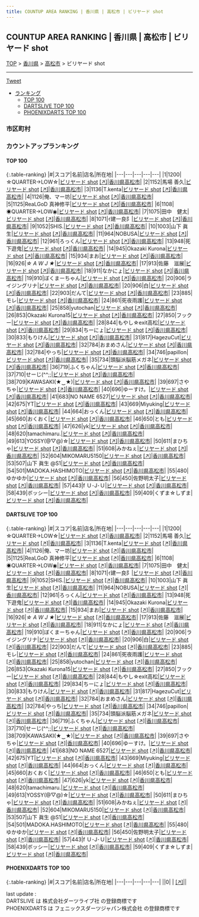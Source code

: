 ```yaml
---
title: COUNTUP AREA RANKING | 香川県 | 高松市 | ビリヤード shot
---
```

## COUNTUP AREA RANKING | 香川県 | 高松市 | ビリヤード shot

[TOP](/darts/rank/) > [香川県](/darts/rank/香川県/) > [高松市](/darts/rank/香川県/高松市/) > ビリヤード shot

___

<a href="https://twitter.com/share?ref_src=twsrc%5Etfw" data-text="COUNTUP AREA RANKING | 香川県高松市ビリヤード shot" class="twitter-share-button" data-hashtags="DARTSLIVE,PHOENIXDARTS,darts,ダーツ" data-show-count="false">Tweet</a>

* [ランキング](#カウントアップランキング)
    * [TOP 100](#top-100)
    * [DARTSLIVE TOP 100](#dartslive-top-100)
    * [PHOENIXDARTS TOP 100](#phoenixdarts-top-100)

### 市区町村

<ul>

</ul>

### カウントアップランキング

#### TOP 100



{:.table-ranking}
|#|スコア|名前|店名|所在地|
|---|---|---|---|---|
|1|1200|<span class="rank-name-dl">☆QUARTER→LOW☆</span>|<a href="/darts/rank/shops/044f1af5c2e320ac5f9f3321c1147265.html">ビリヤード shot</a> <a href="https://search.dartslive.com/jp/shop/044f1af5c2e320ac5f9f3321c1147265">[↗]</a>|<a href="/darts/rank/香川県/高松市">香川県高松市</a>|
|2|1152|<span class="rank-name-dl">馬場 善久</span>|<a href="/darts/rank/shops/044f1af5c2e320ac5f9f3321c1147265.html">ビリヤード shot</a> <a href="https://search.dartslive.com/jp/shop/044f1af5c2e320ac5f9f3321c1147265">[↗]</a>|<a href="/darts/rank/香川県/高松市">香川県高松市</a>|
|3|1136|<span class="rank-name-dl">T.kenta</span>|<a href="/darts/rank/shops/044f1af5c2e320ac5f9f3321c1147265.html">ビリヤード shot</a> <a href="https://search.dartslive.com/jp/shop/044f1af5c2e320ac5f9f3321c1147265">[↗]</a>|<a href="/darts/rank/香川県/高松市">香川県高松市</a>|
|4|1126|<span class="rank-name-dl">俺、マー坊</span>|<a href="/darts/rank/shops/044f1af5c2e320ac5f9f3321c1147265.html">ビリヤード shot</a> <a href="https://search.dartslive.com/jp/shop/044f1af5c2e320ac5f9f3321c1147265">[↗]</a>|<a href="/darts/rank/香川県/高松市">香川県高松市</a>|
|5|1125|<span class="rank-name-dl">ReaLGoD 真神修平</span>|<a href="/darts/rank/shops/044f1af5c2e320ac5f9f3321c1147265.html">ビリヤード shot</a> <a href="https://search.dartslive.com/jp/shop/044f1af5c2e320ac5f9f3321c1147265">[↗]</a>|<a href="/darts/rank/香川県/高松市">香川県高松市</a>|
|6|1108|<span class="rank-name-dl">◉QUARTER→LOW◉</span>|<a href="/darts/rank/shops/044f1af5c2e320ac5f9f3321c1147265.html">ビリヤード shot</a> <a href="https://search.dartslive.com/jp/shop/044f1af5c2e320ac5f9f3321c1147265">[↗]</a>|<a href="/darts/rank/香川県/高松市">香川県高松市</a>|
|7|1075|<span class="rank-name-dl">田中　健太</span>|<a href="/darts/rank/shops/044f1af5c2e320ac5f9f3321c1147265.html">ビリヤード shot</a> <a href="https://search.dartslive.com/jp/shop/044f1af5c2e320ac5f9f3321c1147265">[↗]</a>|<a href="/darts/rank/香川県/高松市">香川県高松市</a>|
|8|1071|<span class="rank-name-dl">ｲ建一良阝</span>|<a href="/darts/rank/shops/044f1af5c2e320ac5f9f3321c1147265.html">ビリヤード shot</a> <a href="https://search.dartslive.com/jp/shop/044f1af5c2e320ac5f9f3321c1147265">[↗]</a>|<a href="/darts/rank/香川県/高松市">香川県高松市</a>|
|9|1052|<span class="rank-name-dl">SHIS.</span>|<a href="/darts/rank/shops/044f1af5c2e320ac5f9f3321c1147265.html">ビリヤード shot</a> <a href="https://search.dartslive.com/jp/shop/044f1af5c2e320ac5f9f3321c1147265">[↗]</a>|<a href="/darts/rank/香川県/高松市">香川県高松市</a>|
|10|1003|<span class="rank-name-dl">山下 眞生</span>|<a href="/darts/rank/shops/044f1af5c2e320ac5f9f3321c1147265.html">ビリヤード shot</a> <a href="https://search.dartslive.com/jp/shop/044f1af5c2e320ac5f9f3321c1147265">[↗]</a>|<a href="/darts/rank/香川県/高松市">香川県高松市</a>|
|11|964|<span class="rank-name-dl">NOBUSA</span>|<a href="/darts/rank/shops/044f1af5c2e320ac5f9f3321c1147265.html">ビリヤード shot</a> <a href="https://search.dartslive.com/jp/shop/044f1af5c2e320ac5f9f3321c1147265">[↗]</a>|<a href="/darts/rank/香川県/高松市">香川県高松市</a>|
|12|961|<span class="rank-name-dl">ろっくん</span>|<a href="/darts/rank/shops/044f1af5c2e320ac5f9f3321c1147265.html">ビリヤード shot</a> <a href="https://search.dartslive.com/jp/shop/044f1af5c2e320ac5f9f3321c1147265">[↗]</a>|<a href="/darts/rank/香川県/高松市">香川県高松市</a>|
|13|948|<span class="rank-name-dl">死下遊鬼</span>|<a href="/darts/rank/shops/044f1af5c2e320ac5f9f3321c1147265.html">ビリヤード shot</a> <a href="https://search.dartslive.com/jp/shop/044f1af5c2e320ac5f9f3321c1147265">[↗]</a>|<a href="/darts/rank/香川県/高松市">香川県高松市</a>|
|14|945|<span class="rank-name-dl">Okazaki Kurona</span>|<a href="/darts/rank/shops/044f1af5c2e320ac5f9f3321c1147265.html">ビリヤード shot</a> <a href="https://search.dartslive.com/jp/shop/044f1af5c2e320ac5f9f3321c1147265">[↗]</a>|<a href="/darts/rank/香川県/高松市">香川県高松市</a>|
|15|934|<span class="rank-name-dl">まお</span>|<a href="/darts/rank/shops/044f1af5c2e320ac5f9f3321c1147265.html">ビリヤード shot</a> <a href="https://search.dartslive.com/jp/shop/044f1af5c2e320ac5f9f3321c1147265">[↗]</a>|<a href="/darts/rank/香川県/高松市">香川県高松市</a>|
|16|926|<span class="rank-name-dl">*☆ A W J ★*</span>|<a href="/darts/rank/shops/044f1af5c2e320ac5f9f3321c1147265.html">ビリヤード shot</a> <a href="https://search.dartslive.com/jp/shop/044f1af5c2e320ac5f9f3321c1147265">[↗]</a>|<a href="/darts/rank/香川県/高松市">香川県高松市</a>|
|17|913|<span class="rank-name-dl">佐藤　滋展</span>|<a href="/darts/rank/shops/044f1af5c2e320ac5f9f3321c1147265.html">ビリヤード shot</a> <a href="https://search.dartslive.com/jp/shop/044f1af5c2e320ac5f9f3321c1147265">[↗]</a>|<a href="/darts/rank/香川県/高松市">香川県高松市</a>|
|18|911|<span class="rank-name-dl">なかにょ</span>|<a href="/darts/rank/shops/044f1af5c2e320ac5f9f3321c1147265.html">ビリヤード shot</a> <a href="https://search.dartslive.com/jp/shop/044f1af5c2e320ac5f9f3321c1147265">[↗]</a>|<a href="/darts/rank/香川県/高松市">香川県高松市</a>|
|19|910|<span class="rank-name-dl">ぼくまーちゃん</span>|<a href="/darts/rank/shops/044f1af5c2e320ac5f9f3321c1147265.html">ビリヤード shot</a> <a href="https://search.dartslive.com/jp/shop/044f1af5c2e320ac5f9f3321c1147265">[↗]</a>|<a href="/darts/rank/香川県/高松市">香川県高松市</a>|
|20|906|<span class="rank-name-dl">ライジングリナ</span>|<a href="/darts/rank/shops/044f1af5c2e320ac5f9f3321c1147265.html">ビリヤード shot</a> <a href="https://search.dartslive.com/jp/shop/044f1af5c2e320ac5f9f3321c1147265">[↗]</a>|<a href="/darts/rank/香川県/高松市">香川県高松市</a>|
|20|906|<span class="rank-name-dl">白</span>|<a href="/darts/rank/shops/044f1af5c2e320ac5f9f3321c1147265.html">ビリヤード shot</a> <a href="https://search.dartslive.com/jp/shop/044f1af5c2e320ac5f9f3321c1147265">[↗]</a>|<a href="/darts/rank/香川県/高松市">香川県高松市</a>|
|22|903|<span class="rank-name-dl">だんて</span>|<a href="/darts/rank/shops/044f1af5c2e320ac5f9f3321c1147265.html">ビリヤード shot</a> <a href="https://search.dartslive.com/jp/shop/044f1af5c2e320ac5f9f3321c1147265">[↗]</a>|<a href="/darts/rank/香川県/高松市">香川県高松市</a>|
|23|885|<span class="rank-name-dl">モレ</span>|<a href="/darts/rank/shops/044f1af5c2e320ac5f9f3321c1147265.html">ビリヤード shot</a> <a href="https://search.dartslive.com/jp/shop/044f1af5c2e320ac5f9f3321c1147265">[↗]</a>|<a href="/darts/rank/香川県/高松市">香川県高松市</a>|
|24|861|<span class="rank-name-dl">死夜雨護</span>|<a href="/darts/rank/shops/044f1af5c2e320ac5f9f3321c1147265.html">ビリヤード shot</a> <a href="https://search.dartslive.com/jp/shop/044f1af5c2e320ac5f9f3321c1147265">[↗]</a>|<a href="/darts/rank/香川県/高松市">香川県高松市</a>|
|25|858|<span class="rank-name-dl">yutochan</span>|<a href="/darts/rank/shops/044f1af5c2e320ac5f9f3321c1147265.html">ビリヤード shot</a> <a href="https://search.dartslive.com/jp/shop/044f1af5c2e320ac5f9f3321c1147265">[↗]</a>|<a href="/darts/rank/香川県/高松市">香川県高松市</a>|
|26|853|<span class="rank-name-dl">Okazaki Kurona15</span>|<a href="/darts/rank/shops/044f1af5c2e320ac5f9f3321c1147265.html">ビリヤード shot</a> <a href="https://search.dartslive.com/jp/shop/044f1af5c2e320ac5f9f3321c1147265">[↗]</a>|<a href="/darts/rank/香川県/高松市">香川県高松市</a>|
|27|850|<span class="rank-name-dl">フックー</span>|<a href="/darts/rank/shops/044f1af5c2e320ac5f9f3321c1147265.html">ビリヤード shot</a> <a href="https://search.dartslive.com/jp/shop/044f1af5c2e320ac5f9f3321c1147265">[↗]</a>|<a href="/darts/rank/香川県/高松市">香川県高松市</a>|
|28|844|<span class="rank-name-dl">もやし☆exit高松</span>|<a href="/darts/rank/shops/044f1af5c2e320ac5f9f3321c1147265.html">ビリヤード shot</a> <a href="https://search.dartslive.com/jp/shop/044f1af5c2e320ac5f9f3321c1147265">[↗]</a>|<a href="/darts/rank/香川県/高松市">香川県高松市</a>|
|29|834|<span class="rank-name-dl">ちーにょ</span>|<a href="/darts/rank/shops/044f1af5c2e320ac5f9f3321c1147265.html">ビリヤード shot</a> <a href="https://search.dartslive.com/jp/shop/044f1af5c2e320ac5f9f3321c1147265">[↗]</a>|<a href="/darts/rank/香川県/高松市">香川県高松市</a>|
|30|833|<span class="rank-name-dl">もりけん</span>|<a href="/darts/rank/shops/044f1af5c2e320ac5f9f3321c1147265.html">ビリヤード shot</a> <a href="https://search.dartslive.com/jp/shop/044f1af5c2e320ac5f9f3321c1147265">[↗]</a>|<a href="/darts/rank/香川県/高松市">香川県高松市</a>|
|31|817|<span class="rank-name-dl">HagezuCut</span>|<a href="/darts/rank/shops/044f1af5c2e320ac5f9f3321c1147265.html">ビリヤード shot</a> <a href="https://search.dartslive.com/jp/shop/044f1af5c2e320ac5f9f3321c1147265">[↗]</a>|<a href="/darts/rank/香川県/高松市">香川県高松市</a>|
|32|784|<span class="rank-name-dl">おまめさん</span>|<a href="/darts/rank/shops/044f1af5c2e320ac5f9f3321c1147265.html">ビリヤード shot</a> <a href="https://search.dartslive.com/jp/shop/044f1af5c2e320ac5f9f3321c1147265">[↗]</a>|<a href="/darts/rank/香川県/高松市">香川県高松市</a>|
|32|784|<span class="rank-name-dl">やっち</span>|<a href="/darts/rank/shops/044f1af5c2e320ac5f9f3321c1147265.html">ビリヤード shot</a> <a href="https://search.dartslive.com/jp/shop/044f1af5c2e320ac5f9f3321c1147265">[↗]</a>|<a href="/darts/rank/香川県/高松市">香川県高松市</a>|
|34|746|<span class="rank-name-dl">papillon</span>|<a href="/darts/rank/shops/044f1af5c2e320ac5f9f3321c1147265.html">ビリヤード shot</a> <a href="https://search.dartslive.com/jp/shop/044f1af5c2e320ac5f9f3321c1147265">[↗]</a>|<a href="/darts/rank/香川県/高松市">香川県高松市</a>|
|35|734|<span class="rank-name-dl">頭脳派脳筋メガネ</span>|<a href="/darts/rank/shops/044f1af5c2e320ac5f9f3321c1147265.html">ビリヤード shot</a> <a href="https://search.dartslive.com/jp/shop/044f1af5c2e320ac5f9f3321c1147265">[↗]</a>|<a href="/darts/rank/香川県/高松市">香川県高松市</a>|
|36|719|<span class="rank-name-dl">ふくちゃん</span>|<a href="/darts/rank/shops/044f1af5c2e320ac5f9f3321c1147265.html">ビリヤード shot</a> <a href="https://search.dartslive.com/jp/shop/044f1af5c2e320ac5f9f3321c1147265">[↗]</a>|<a href="/darts/rank/香川県/高松市">香川県高松市</a>|
|37|710|<span class="rank-name-dl">せーじ(^^;;</span>|<a href="/darts/rank/shops/044f1af5c2e320ac5f9f3321c1147265.html">ビリヤード shot</a> <a href="https://search.dartslive.com/jp/shop/044f1af5c2e320ac5f9f3321c1147265">[↗]</a>|<a href="/darts/rank/香川県/高松市">香川県高松市</a>|
|38|709|<span class="rank-name-dl">KAWASAKI(★‿★)</span>|<a href="/darts/rank/shops/044f1af5c2e320ac5f9f3321c1147265.html">ビリヤード shot</a> <a href="https://search.dartslive.com/jp/shop/044f1af5c2e320ac5f9f3321c1147265">[↗]</a>|<a href="/darts/rank/香川県/高松市">香川県高松市</a>|
|39|697|<span class="rank-name-dl">さやちゃ</span>|<a href="/darts/rank/shops/044f1af5c2e320ac5f9f3321c1147265.html">ビリヤード shot</a> <a href="https://search.dartslive.com/jp/shop/044f1af5c2e320ac5f9f3321c1147265">[↗]</a>|<a href="/darts/rank/香川県/高松市">香川県高松市</a>|
|40|696|<span class="rank-name-dl">ゆーすけ。</span>|<a href="/darts/rank/shops/044f1af5c2e320ac5f9f3321c1147265.html">ビリヤード shot</a> <a href="https://search.dartslive.com/jp/shop/044f1af5c2e320ac5f9f3321c1147265">[↗]</a>|<a href="/darts/rank/香川県/高松市">香川県高松市</a>|
|41|683|<span class="rank-name-dl">NO NAME 6527</span>|<a href="/darts/rank/shops/044f1af5c2e320ac5f9f3321c1147265.html">ビリヤード shot</a> <a href="https://search.dartslive.com/jp/shop/044f1af5c2e320ac5f9f3321c1147265">[↗]</a>|<a href="/darts/rank/香川県/高松市">香川県高松市</a>|
|42|675|<span class="rank-name-dl">YT</span>|<a href="/darts/rank/shops/044f1af5c2e320ac5f9f3321c1147265.html">ビリヤード shot</a> <a href="https://search.dartslive.com/jp/shop/044f1af5c2e320ac5f9f3321c1147265">[↗]</a>|<a href="/darts/rank/香川県/高松市">香川県高松市</a>|
|43|669|<span class="rank-name-dl">Miyuking</span>|<a href="/darts/rank/shops/044f1af5c2e320ac5f9f3321c1147265.html">ビリヤード shot</a> <a href="https://search.dartslive.com/jp/shop/044f1af5c2e320ac5f9f3321c1147265">[↗]</a>|<a href="/darts/rank/香川県/高松市">香川県高松市</a>|
|44|664|<span class="rank-name-dl">おっくん</span>|<a href="/darts/rank/shops/044f1af5c2e320ac5f9f3321c1147265.html">ビリヤード shot</a> <a href="https://search.dartslive.com/jp/shop/044f1af5c2e320ac5f9f3321c1147265">[↗]</a>|<a href="/darts/rank/香川県/高松市">香川県高松市</a>|
|45|660|<span class="rank-name-dl">おくおく</span>|<a href="/darts/rank/shops/044f1af5c2e320ac5f9f3321c1147265.html">ビリヤード shot</a> <a href="https://search.dartslive.com/jp/shop/044f1af5c2e320ac5f9f3321c1147265">[↗]</a>|<a href="/darts/rank/香川県/高松市">香川県高松市</a>|
|46|650|<span class="rank-name-dl">とも</span>|<a href="/darts/rank/shops/044f1af5c2e320ac5f9f3321c1147265.html">ビリヤード shot</a> <a href="https://search.dartslive.com/jp/shop/044f1af5c2e320ac5f9f3321c1147265">[↗]</a>|<a href="/darts/rank/香川県/高松市">香川県高松市</a>|
|47|626|<span class="rank-name-dl">yk</span>|<a href="/darts/rank/shops/044f1af5c2e320ac5f9f3321c1147265.html">ビリヤード shot</a> <a href="https://search.dartslive.com/jp/shop/044f1af5c2e320ac5f9f3321c1147265">[↗]</a>|<a href="/darts/rank/香川県/高松市">香川県高松市</a>|
|48|620|<span class="rank-name-dl">tamachimaru.</span>|<a href="/darts/rank/shops/044f1af5c2e320ac5f9f3321c1147265.html">ビリヤード shot</a> <a href="https://search.dartslive.com/jp/shop/044f1af5c2e320ac5f9f3321c1147265">[↗]</a>|<a href="/darts/rank/香川県/高松市">香川県高松市</a>|
|49|613|<span class="rank-name-dl">YOSSY(@▽@)☆</span>|<a href="/darts/rank/shops/044f1af5c2e320ac5f9f3321c1147265.html">ビリヤード shot</a> <a href="https://search.dartslive.com/jp/shop/044f1af5c2e320ac5f9f3321c1147265">[↗]</a>|<a href="/darts/rank/香川県/高松市">香川県高松市</a>|
|50|611|<span class="rank-name-dl">まひちゃ</span>|<a href="/darts/rank/shops/044f1af5c2e320ac5f9f3321c1147265.html">ビリヤード shot</a> <a href="https://search.dartslive.com/jp/shop/044f1af5c2e320ac5f9f3321c1147265">[↗]</a>|<a href="/darts/rank/香川県/高松市">香川県高松市</a>|
|51|608|<span class="rank-name-dl">みかねぇ</span>|<a href="/darts/rank/shops/044f1af5c2e320ac5f9f3321c1147265.html">ビリヤード shot</a> <a href="https://search.dartslive.com/jp/shop/044f1af5c2e320ac5f9f3321c1147265">[↗]</a>|<a href="/darts/rank/香川県/高松市">香川県高松市</a>|
|52|604|<span class="rank-name-dl">MIKOMARU5150</span>|<a href="/darts/rank/shops/044f1af5c2e320ac5f9f3321c1147265.html">ビリヤード shot</a> <a href="https://search.dartslive.com/jp/shop/044f1af5c2e320ac5f9f3321c1147265">[↗]</a>|<a href="/darts/rank/香川県/高松市">香川県高松市</a>|
|53|507|<span class="rank-name-dl">山下 眞生 @S1</span>|<a href="/darts/rank/shops/044f1af5c2e320ac5f9f3321c1147265.html">ビリヤード shot</a> <a href="https://search.dartslive.com/jp/shop/044f1af5c2e320ac5f9f3321c1147265">[↗]</a>|<a href="/darts/rank/香川県/高松市">香川県高松市</a>|
|54|501|<span class="rank-name-dl">MADOKA.HASHIMOTO</span>|<a href="/darts/rank/shops/044f1af5c2e320ac5f9f3321c1147265.html">ビリヤード shot</a> <a href="https://search.dartslive.com/jp/shop/044f1af5c2e320ac5f9f3321c1147265">[↗]</a>|<a href="/darts/rank/香川県/高松市">香川県高松市</a>|
|55|480|<span class="rank-name-dl">ゆかゆか</span>|<a href="/darts/rank/shops/044f1af5c2e320ac5f9f3321c1147265.html">ビリヤード shot</a> <a href="https://search.dartslive.com/jp/shop/044f1af5c2e320ac5f9f3321c1147265">[↗]</a>|<a href="/darts/rank/香川県/高松市">香川県高松市</a>|
|56|450|<span class="rank-name-dl">佐野明太子</span>|<a href="/darts/rank/shops/044f1af5c2e320ac5f9f3321c1147265.html">ビリヤード shot</a> <a href="https://search.dartslive.com/jp/shop/044f1af5c2e320ac5f9f3321c1147265">[↗]</a>|<a href="/darts/rank/香川県/高松市">香川県高松市</a>|
|57|443|<span class="rank-name-dl">f Ｕ･J･Ｕ</span>|<a href="/darts/rank/shops/044f1af5c2e320ac5f9f3321c1147265.html">ビリヤード shot</a> <a href="https://search.dartslive.com/jp/shop/044f1af5c2e320ac5f9f3321c1147265">[↗]</a>|<a href="/darts/rank/香川県/高松市">香川県高松市</a>|
|58|439|<span class="rank-name-dl">ボッシー</span>|<a href="/darts/rank/shops/044f1af5c2e320ac5f9f3321c1147265.html">ビリヤード shot</a> <a href="https://search.dartslive.com/jp/shop/044f1af5c2e320ac5f9f3321c1147265">[↗]</a>|<a href="/darts/rank/香川県/高松市">香川県高松市</a>|
|59|409|<span class="rank-name-dl">くずま☆しずま</span>|<a href="/darts/rank/shops/044f1af5c2e320ac5f9f3321c1147265.html">ビリヤード shot</a> <a href="https://search.dartslive.com/jp/shop/044f1af5c2e320ac5f9f3321c1147265">[↗]</a>|<a href="/darts/rank/香川県/高松市">香川県高松市</a>|


#### DARTSLIVE TOP 100



{:.table-ranking}
|#|スコア|名前|店名|所在地|
|---|---|---|---|---|
|1|1200|<span class="rank-name-dl">☆QUARTER→LOW☆</span>|<a href="/darts/rank/shops/044f1af5c2e320ac5f9f3321c1147265.html">ビリヤード shot</a> <a href="https://search.dartslive.com/jp/shop/044f1af5c2e320ac5f9f3321c1147265">[↗]</a>|<a href="/darts/rank/香川県/高松市">香川県高松市</a>|
|2|1152|<span class="rank-name-dl">馬場 善久</span>|<a href="/darts/rank/shops/044f1af5c2e320ac5f9f3321c1147265.html">ビリヤード shot</a> <a href="https://search.dartslive.com/jp/shop/044f1af5c2e320ac5f9f3321c1147265">[↗]</a>|<a href="/darts/rank/香川県/高松市">香川県高松市</a>|
|3|1136|<span class="rank-name-dl">T.kenta</span>|<a href="/darts/rank/shops/044f1af5c2e320ac5f9f3321c1147265.html">ビリヤード shot</a> <a href="https://search.dartslive.com/jp/shop/044f1af5c2e320ac5f9f3321c1147265">[↗]</a>|<a href="/darts/rank/香川県/高松市">香川県高松市</a>|
|4|1126|<span class="rank-name-dl">俺、マー坊</span>|<a href="/darts/rank/shops/044f1af5c2e320ac5f9f3321c1147265.html">ビリヤード shot</a> <a href="https://search.dartslive.com/jp/shop/044f1af5c2e320ac5f9f3321c1147265">[↗]</a>|<a href="/darts/rank/香川県/高松市">香川県高松市</a>|
|5|1125|<span class="rank-name-dl">ReaLGoD 真神修平</span>|<a href="/darts/rank/shops/044f1af5c2e320ac5f9f3321c1147265.html">ビリヤード shot</a> <a href="https://search.dartslive.com/jp/shop/044f1af5c2e320ac5f9f3321c1147265">[↗]</a>|<a href="/darts/rank/香川県/高松市">香川県高松市</a>|
|6|1108|<span class="rank-name-dl">◉QUARTER→LOW◉</span>|<a href="/darts/rank/shops/044f1af5c2e320ac5f9f3321c1147265.html">ビリヤード shot</a> <a href="https://search.dartslive.com/jp/shop/044f1af5c2e320ac5f9f3321c1147265">[↗]</a>|<a href="/darts/rank/香川県/高松市">香川県高松市</a>|
|7|1075|<span class="rank-name-dl">田中　健太</span>|<a href="/darts/rank/shops/044f1af5c2e320ac5f9f3321c1147265.html">ビリヤード shot</a> <a href="https://search.dartslive.com/jp/shop/044f1af5c2e320ac5f9f3321c1147265">[↗]</a>|<a href="/darts/rank/香川県/高松市">香川県高松市</a>|
|8|1071|<span class="rank-name-dl">ｲ建一良阝</span>|<a href="/darts/rank/shops/044f1af5c2e320ac5f9f3321c1147265.html">ビリヤード shot</a> <a href="https://search.dartslive.com/jp/shop/044f1af5c2e320ac5f9f3321c1147265">[↗]</a>|<a href="/darts/rank/香川県/高松市">香川県高松市</a>|
|9|1052|<span class="rank-name-dl">SHIS.</span>|<a href="/darts/rank/shops/044f1af5c2e320ac5f9f3321c1147265.html">ビリヤード shot</a> <a href="https://search.dartslive.com/jp/shop/044f1af5c2e320ac5f9f3321c1147265">[↗]</a>|<a href="/darts/rank/香川県/高松市">香川県高松市</a>|
|10|1003|<span class="rank-name-dl">山下 眞生</span>|<a href="/darts/rank/shops/044f1af5c2e320ac5f9f3321c1147265.html">ビリヤード shot</a> <a href="https://search.dartslive.com/jp/shop/044f1af5c2e320ac5f9f3321c1147265">[↗]</a>|<a href="/darts/rank/香川県/高松市">香川県高松市</a>|
|11|964|<span class="rank-name-dl">NOBUSA</span>|<a href="/darts/rank/shops/044f1af5c2e320ac5f9f3321c1147265.html">ビリヤード shot</a> <a href="https://search.dartslive.com/jp/shop/044f1af5c2e320ac5f9f3321c1147265">[↗]</a>|<a href="/darts/rank/香川県/高松市">香川県高松市</a>|
|12|961|<span class="rank-name-dl">ろっくん</span>|<a href="/darts/rank/shops/044f1af5c2e320ac5f9f3321c1147265.html">ビリヤード shot</a> <a href="https://search.dartslive.com/jp/shop/044f1af5c2e320ac5f9f3321c1147265">[↗]</a>|<a href="/darts/rank/香川県/高松市">香川県高松市</a>|
|13|948|<span class="rank-name-dl">死下遊鬼</span>|<a href="/darts/rank/shops/044f1af5c2e320ac5f9f3321c1147265.html">ビリヤード shot</a> <a href="https://search.dartslive.com/jp/shop/044f1af5c2e320ac5f9f3321c1147265">[↗]</a>|<a href="/darts/rank/香川県/高松市">香川県高松市</a>|
|14|945|<span class="rank-name-dl">Okazaki Kurona</span>|<a href="/darts/rank/shops/044f1af5c2e320ac5f9f3321c1147265.html">ビリヤード shot</a> <a href="https://search.dartslive.com/jp/shop/044f1af5c2e320ac5f9f3321c1147265">[↗]</a>|<a href="/darts/rank/香川県/高松市">香川県高松市</a>|
|15|934|<span class="rank-name-dl">まお</span>|<a href="/darts/rank/shops/044f1af5c2e320ac5f9f3321c1147265.html">ビリヤード shot</a> <a href="https://search.dartslive.com/jp/shop/044f1af5c2e320ac5f9f3321c1147265">[↗]</a>|<a href="/darts/rank/香川県/高松市">香川県高松市</a>|
|16|926|<span class="rank-name-dl">*☆ A W J ★*</span>|<a href="/darts/rank/shops/044f1af5c2e320ac5f9f3321c1147265.html">ビリヤード shot</a> <a href="https://search.dartslive.com/jp/shop/044f1af5c2e320ac5f9f3321c1147265">[↗]</a>|<a href="/darts/rank/香川県/高松市">香川県高松市</a>|
|17|913|<span class="rank-name-dl">佐藤　滋展</span>|<a href="/darts/rank/shops/044f1af5c2e320ac5f9f3321c1147265.html">ビリヤード shot</a> <a href="https://search.dartslive.com/jp/shop/044f1af5c2e320ac5f9f3321c1147265">[↗]</a>|<a href="/darts/rank/香川県/高松市">香川県高松市</a>|
|18|911|<span class="rank-name-dl">なかにょ</span>|<a href="/darts/rank/shops/044f1af5c2e320ac5f9f3321c1147265.html">ビリヤード shot</a> <a href="https://search.dartslive.com/jp/shop/044f1af5c2e320ac5f9f3321c1147265">[↗]</a>|<a href="/darts/rank/香川県/高松市">香川県高松市</a>|
|19|910|<span class="rank-name-dl">ぼくまーちゃん</span>|<a href="/darts/rank/shops/044f1af5c2e320ac5f9f3321c1147265.html">ビリヤード shot</a> <a href="https://search.dartslive.com/jp/shop/044f1af5c2e320ac5f9f3321c1147265">[↗]</a>|<a href="/darts/rank/香川県/高松市">香川県高松市</a>|
|20|906|<span class="rank-name-dl">ライジングリナ</span>|<a href="/darts/rank/shops/044f1af5c2e320ac5f9f3321c1147265.html">ビリヤード shot</a> <a href="https://search.dartslive.com/jp/shop/044f1af5c2e320ac5f9f3321c1147265">[↗]</a>|<a href="/darts/rank/香川県/高松市">香川県高松市</a>|
|20|906|<span class="rank-name-dl">白</span>|<a href="/darts/rank/shops/044f1af5c2e320ac5f9f3321c1147265.html">ビリヤード shot</a> <a href="https://search.dartslive.com/jp/shop/044f1af5c2e320ac5f9f3321c1147265">[↗]</a>|<a href="/darts/rank/香川県/高松市">香川県高松市</a>|
|22|903|<span class="rank-name-dl">だんて</span>|<a href="/darts/rank/shops/044f1af5c2e320ac5f9f3321c1147265.html">ビリヤード shot</a> <a href="https://search.dartslive.com/jp/shop/044f1af5c2e320ac5f9f3321c1147265">[↗]</a>|<a href="/darts/rank/香川県/高松市">香川県高松市</a>|
|23|885|<span class="rank-name-dl">モレ</span>|<a href="/darts/rank/shops/044f1af5c2e320ac5f9f3321c1147265.html">ビリヤード shot</a> <a href="https://search.dartslive.com/jp/shop/044f1af5c2e320ac5f9f3321c1147265">[↗]</a>|<a href="/darts/rank/香川県/高松市">香川県高松市</a>|
|24|861|<span class="rank-name-dl">死夜雨護</span>|<a href="/darts/rank/shops/044f1af5c2e320ac5f9f3321c1147265.html">ビリヤード shot</a> <a href="https://search.dartslive.com/jp/shop/044f1af5c2e320ac5f9f3321c1147265">[↗]</a>|<a href="/darts/rank/香川県/高松市">香川県高松市</a>|
|25|858|<span class="rank-name-dl">yutochan</span>|<a href="/darts/rank/shops/044f1af5c2e320ac5f9f3321c1147265.html">ビリヤード shot</a> <a href="https://search.dartslive.com/jp/shop/044f1af5c2e320ac5f9f3321c1147265">[↗]</a>|<a href="/darts/rank/香川県/高松市">香川県高松市</a>|
|26|853|<span class="rank-name-dl">Okazaki Kurona15</span>|<a href="/darts/rank/shops/044f1af5c2e320ac5f9f3321c1147265.html">ビリヤード shot</a> <a href="https://search.dartslive.com/jp/shop/044f1af5c2e320ac5f9f3321c1147265">[↗]</a>|<a href="/darts/rank/香川県/高松市">香川県高松市</a>|
|27|850|<span class="rank-name-dl">フックー</span>|<a href="/darts/rank/shops/044f1af5c2e320ac5f9f3321c1147265.html">ビリヤード shot</a> <a href="https://search.dartslive.com/jp/shop/044f1af5c2e320ac5f9f3321c1147265">[↗]</a>|<a href="/darts/rank/香川県/高松市">香川県高松市</a>|
|28|844|<span class="rank-name-dl">もやし☆exit高松</span>|<a href="/darts/rank/shops/044f1af5c2e320ac5f9f3321c1147265.html">ビリヤード shot</a> <a href="https://search.dartslive.com/jp/shop/044f1af5c2e320ac5f9f3321c1147265">[↗]</a>|<a href="/darts/rank/香川県/高松市">香川県高松市</a>|
|29|834|<span class="rank-name-dl">ちーにょ</span>|<a href="/darts/rank/shops/044f1af5c2e320ac5f9f3321c1147265.html">ビリヤード shot</a> <a href="https://search.dartslive.com/jp/shop/044f1af5c2e320ac5f9f3321c1147265">[↗]</a>|<a href="/darts/rank/香川県/高松市">香川県高松市</a>|
|30|833|<span class="rank-name-dl">もりけん</span>|<a href="/darts/rank/shops/044f1af5c2e320ac5f9f3321c1147265.html">ビリヤード shot</a> <a href="https://search.dartslive.com/jp/shop/044f1af5c2e320ac5f9f3321c1147265">[↗]</a>|<a href="/darts/rank/香川県/高松市">香川県高松市</a>|
|31|817|<span class="rank-name-dl">HagezuCut</span>|<a href="/darts/rank/shops/044f1af5c2e320ac5f9f3321c1147265.html">ビリヤード shot</a> <a href="https://search.dartslive.com/jp/shop/044f1af5c2e320ac5f9f3321c1147265">[↗]</a>|<a href="/darts/rank/香川県/高松市">香川県高松市</a>|
|32|784|<span class="rank-name-dl">おまめさん</span>|<a href="/darts/rank/shops/044f1af5c2e320ac5f9f3321c1147265.html">ビリヤード shot</a> <a href="https://search.dartslive.com/jp/shop/044f1af5c2e320ac5f9f3321c1147265">[↗]</a>|<a href="/darts/rank/香川県/高松市">香川県高松市</a>|
|32|784|<span class="rank-name-dl">やっち</span>|<a href="/darts/rank/shops/044f1af5c2e320ac5f9f3321c1147265.html">ビリヤード shot</a> <a href="https://search.dartslive.com/jp/shop/044f1af5c2e320ac5f9f3321c1147265">[↗]</a>|<a href="/darts/rank/香川県/高松市">香川県高松市</a>|
|34|746|<span class="rank-name-dl">papillon</span>|<a href="/darts/rank/shops/044f1af5c2e320ac5f9f3321c1147265.html">ビリヤード shot</a> <a href="https://search.dartslive.com/jp/shop/044f1af5c2e320ac5f9f3321c1147265">[↗]</a>|<a href="/darts/rank/香川県/高松市">香川県高松市</a>|
|35|734|<span class="rank-name-dl">頭脳派脳筋メガネ</span>|<a href="/darts/rank/shops/044f1af5c2e320ac5f9f3321c1147265.html">ビリヤード shot</a> <a href="https://search.dartslive.com/jp/shop/044f1af5c2e320ac5f9f3321c1147265">[↗]</a>|<a href="/darts/rank/香川県/高松市">香川県高松市</a>|
|36|719|<span class="rank-name-dl">ふくちゃん</span>|<a href="/darts/rank/shops/044f1af5c2e320ac5f9f3321c1147265.html">ビリヤード shot</a> <a href="https://search.dartslive.com/jp/shop/044f1af5c2e320ac5f9f3321c1147265">[↗]</a>|<a href="/darts/rank/香川県/高松市">香川県高松市</a>|
|37|710|<span class="rank-name-dl">せーじ(^^;;</span>|<a href="/darts/rank/shops/044f1af5c2e320ac5f9f3321c1147265.html">ビリヤード shot</a> <a href="https://search.dartslive.com/jp/shop/044f1af5c2e320ac5f9f3321c1147265">[↗]</a>|<a href="/darts/rank/香川県/高松市">香川県高松市</a>|
|38|709|<span class="rank-name-dl">KAWASAKI(★‿★)</span>|<a href="/darts/rank/shops/044f1af5c2e320ac5f9f3321c1147265.html">ビリヤード shot</a> <a href="https://search.dartslive.com/jp/shop/044f1af5c2e320ac5f9f3321c1147265">[↗]</a>|<a href="/darts/rank/香川県/高松市">香川県高松市</a>|
|39|697|<span class="rank-name-dl">さやちゃ</span>|<a href="/darts/rank/shops/044f1af5c2e320ac5f9f3321c1147265.html">ビリヤード shot</a> <a href="https://search.dartslive.com/jp/shop/044f1af5c2e320ac5f9f3321c1147265">[↗]</a>|<a href="/darts/rank/香川県/高松市">香川県高松市</a>|
|40|696|<span class="rank-name-dl">ゆーすけ。</span>|<a href="/darts/rank/shops/044f1af5c2e320ac5f9f3321c1147265.html">ビリヤード shot</a> <a href="https://search.dartslive.com/jp/shop/044f1af5c2e320ac5f9f3321c1147265">[↗]</a>|<a href="/darts/rank/香川県/高松市">香川県高松市</a>|
|41|683|<span class="rank-name-dl">NO NAME 6527</span>|<a href="/darts/rank/shops/044f1af5c2e320ac5f9f3321c1147265.html">ビリヤード shot</a> <a href="https://search.dartslive.com/jp/shop/044f1af5c2e320ac5f9f3321c1147265">[↗]</a>|<a href="/darts/rank/香川県/高松市">香川県高松市</a>|
|42|675|<span class="rank-name-dl">YT</span>|<a href="/darts/rank/shops/044f1af5c2e320ac5f9f3321c1147265.html">ビリヤード shot</a> <a href="https://search.dartslive.com/jp/shop/044f1af5c2e320ac5f9f3321c1147265">[↗]</a>|<a href="/darts/rank/香川県/高松市">香川県高松市</a>|
|43|669|<span class="rank-name-dl">Miyuking</span>|<a href="/darts/rank/shops/044f1af5c2e320ac5f9f3321c1147265.html">ビリヤード shot</a> <a href="https://search.dartslive.com/jp/shop/044f1af5c2e320ac5f9f3321c1147265">[↗]</a>|<a href="/darts/rank/香川県/高松市">香川県高松市</a>|
|44|664|<span class="rank-name-dl">おっくん</span>|<a href="/darts/rank/shops/044f1af5c2e320ac5f9f3321c1147265.html">ビリヤード shot</a> <a href="https://search.dartslive.com/jp/shop/044f1af5c2e320ac5f9f3321c1147265">[↗]</a>|<a href="/darts/rank/香川県/高松市">香川県高松市</a>|
|45|660|<span class="rank-name-dl">おくおく</span>|<a href="/darts/rank/shops/044f1af5c2e320ac5f9f3321c1147265.html">ビリヤード shot</a> <a href="https://search.dartslive.com/jp/shop/044f1af5c2e320ac5f9f3321c1147265">[↗]</a>|<a href="/darts/rank/香川県/高松市">香川県高松市</a>|
|46|650|<span class="rank-name-dl">とも</span>|<a href="/darts/rank/shops/044f1af5c2e320ac5f9f3321c1147265.html">ビリヤード shot</a> <a href="https://search.dartslive.com/jp/shop/044f1af5c2e320ac5f9f3321c1147265">[↗]</a>|<a href="/darts/rank/香川県/高松市">香川県高松市</a>|
|47|626|<span class="rank-name-dl">yk</span>|<a href="/darts/rank/shops/044f1af5c2e320ac5f9f3321c1147265.html">ビリヤード shot</a> <a href="https://search.dartslive.com/jp/shop/044f1af5c2e320ac5f9f3321c1147265">[↗]</a>|<a href="/darts/rank/香川県/高松市">香川県高松市</a>|
|48|620|<span class="rank-name-dl">tamachimaru.</span>|<a href="/darts/rank/shops/044f1af5c2e320ac5f9f3321c1147265.html">ビリヤード shot</a> <a href="https://search.dartslive.com/jp/shop/044f1af5c2e320ac5f9f3321c1147265">[↗]</a>|<a href="/darts/rank/香川県/高松市">香川県高松市</a>|
|49|613|<span class="rank-name-dl">YOSSY(@▽@)☆</span>|<a href="/darts/rank/shops/044f1af5c2e320ac5f9f3321c1147265.html">ビリヤード shot</a> <a href="https://search.dartslive.com/jp/shop/044f1af5c2e320ac5f9f3321c1147265">[↗]</a>|<a href="/darts/rank/香川県/高松市">香川県高松市</a>|
|50|611|<span class="rank-name-dl">まひちゃ</span>|<a href="/darts/rank/shops/044f1af5c2e320ac5f9f3321c1147265.html">ビリヤード shot</a> <a href="https://search.dartslive.com/jp/shop/044f1af5c2e320ac5f9f3321c1147265">[↗]</a>|<a href="/darts/rank/香川県/高松市">香川県高松市</a>|
|51|608|<span class="rank-name-dl">みかねぇ</span>|<a href="/darts/rank/shops/044f1af5c2e320ac5f9f3321c1147265.html">ビリヤード shot</a> <a href="https://search.dartslive.com/jp/shop/044f1af5c2e320ac5f9f3321c1147265">[↗]</a>|<a href="/darts/rank/香川県/高松市">香川県高松市</a>|
|52|604|<span class="rank-name-dl">MIKOMARU5150</span>|<a href="/darts/rank/shops/044f1af5c2e320ac5f9f3321c1147265.html">ビリヤード shot</a> <a href="https://search.dartslive.com/jp/shop/044f1af5c2e320ac5f9f3321c1147265">[↗]</a>|<a href="/darts/rank/香川県/高松市">香川県高松市</a>|
|53|507|<span class="rank-name-dl">山下 眞生 @S1</span>|<a href="/darts/rank/shops/044f1af5c2e320ac5f9f3321c1147265.html">ビリヤード shot</a> <a href="https://search.dartslive.com/jp/shop/044f1af5c2e320ac5f9f3321c1147265">[↗]</a>|<a href="/darts/rank/香川県/高松市">香川県高松市</a>|
|54|501|<span class="rank-name-dl">MADOKA.HASHIMOTO</span>|<a href="/darts/rank/shops/044f1af5c2e320ac5f9f3321c1147265.html">ビリヤード shot</a> <a href="https://search.dartslive.com/jp/shop/044f1af5c2e320ac5f9f3321c1147265">[↗]</a>|<a href="/darts/rank/香川県/高松市">香川県高松市</a>|
|55|480|<span class="rank-name-dl">ゆかゆか</span>|<a href="/darts/rank/shops/044f1af5c2e320ac5f9f3321c1147265.html">ビリヤード shot</a> <a href="https://search.dartslive.com/jp/shop/044f1af5c2e320ac5f9f3321c1147265">[↗]</a>|<a href="/darts/rank/香川県/高松市">香川県高松市</a>|
|56|450|<span class="rank-name-dl">佐野明太子</span>|<a href="/darts/rank/shops/044f1af5c2e320ac5f9f3321c1147265.html">ビリヤード shot</a> <a href="https://search.dartslive.com/jp/shop/044f1af5c2e320ac5f9f3321c1147265">[↗]</a>|<a href="/darts/rank/香川県/高松市">香川県高松市</a>|
|57|443|<span class="rank-name-dl">f Ｕ･J･Ｕ</span>|<a href="/darts/rank/shops/044f1af5c2e320ac5f9f3321c1147265.html">ビリヤード shot</a> <a href="https://search.dartslive.com/jp/shop/044f1af5c2e320ac5f9f3321c1147265">[↗]</a>|<a href="/darts/rank/香川県/高松市">香川県高松市</a>|
|58|439|<span class="rank-name-dl">ボッシー</span>|<a href="/darts/rank/shops/044f1af5c2e320ac5f9f3321c1147265.html">ビリヤード shot</a> <a href="https://search.dartslive.com/jp/shop/044f1af5c2e320ac5f9f3321c1147265">[↗]</a>|<a href="/darts/rank/香川県/高松市">香川県高松市</a>|
|59|409|<span class="rank-name-dl">くずま☆しずま</span>|<a href="/darts/rank/shops/044f1af5c2e320ac5f9f3321c1147265.html">ビリヤード shot</a> <a href="https://search.dartslive.com/jp/shop/044f1af5c2e320ac5f9f3321c1147265">[↗]</a>|<a href="/darts/rank/香川県/高松市">香川県高松市</a>|


#### PHOENIXDARTS TOP 100



{:.table-ranking}
|#|スコア|名前|店名|所在地|
|---|---|---|---|---|
||0|<span class="rank-name-dl"> </span>|<a href="/darts/rank/shops/.html"></a> <a href="">[↗]</a>|<a href="/darts/rank//"></a>|


<div class="footer border-top border-gray-light mt-5 pt-3 text-right text-gray">
    last update : <span style="font-weight: italic" id="foot_last_modified"></span><br />
    DARTSLIVE は 株式会社ダーツライブ社 の登録商標です<br />
    PHOENIXDARTS は フェニックスダーツジャパン株式会社 の登録商標です<br />
</div>

<script src="https://cdnjs.cloudflare.com/ajax/libs/jquery.tablesorter/2.31.3/js/jquery.tablesorter.min.js" integrity="sha512-qzgd5cYSZcosqpzpn7zF2ZId8f/8CHmFKZ8j7mU4OUXTNRd5g+ZHBPsgKEwoqxCtdQvExE5LprwwPAgoicguNg==" crossorigin="anonymous" referrerpolicy="no-referrer"></script>
<link rel="stylesheet" href="https://cdnjs.cloudflare.com/ajax/libs/jquery.tablesorter/2.31.3/css/theme.default.min.css" integrity="sha512-wghhOJkjQX0Lh3NSWvNKeZ0ZpNn+SPVXX1Qyc9OCaogADktxrBiBdKGDoqVUOyhStvMBmJQ8ZdMHiR3wuEq8+w==" crossorigin="anonymous" referrerpolicy="no-referrer" />
<script>
$(function() {
    $(".table-ranking").tablesorter({sortList:[[0, 0]]});
    $("#foot_last_modified").text(formatDate(new Date(document.lastModified), 'yyyy-MM-dd HH:mm:ss'));
});
</script>

<script async src="https://platform.twitter.com/widgets.js" charset="utf-8"></script>